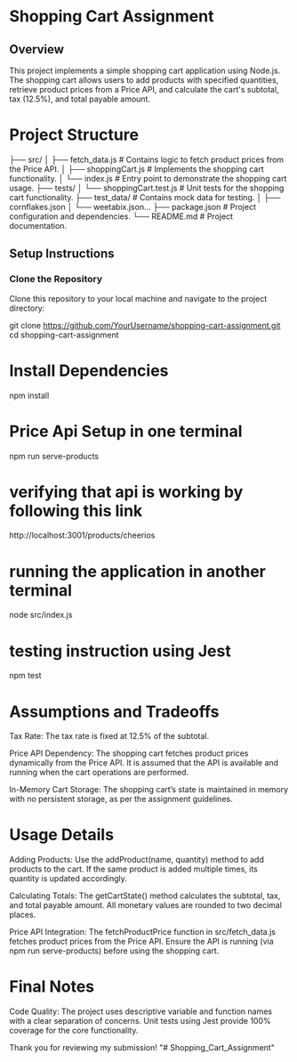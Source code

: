 # Shopping Cart Assignment

## Overview 
This project implements a simple shopping cart application using Node.js. The shopping cart allows users to add products with specified quantities, retrieve product prices from a Price API, and calculate the cart's subtotal, tax (12.5%), and total payable amount.

# Project Structure 
├── src/
│   ├── fetch_data.js         # Contains logic to fetch product prices from the Price API.
│   ├── shoppingCart.js       # Implements the shopping cart functionality.
│   └── index.js              # Entry point to demonstrate the shopping cart usage.
├── tests/
│   └── shoppingCart.test.js  # Unit tests for the shopping cart functionality.
├── test_data/                # Contains mock data for testing.
│   ├── cornflakes.json
│   └── weetabix.json...
├── package.json              # Project configuration and dependencies.
└── README.md                 # Project documentation.



## Setup Instructions

### Clone the Repository
Clone this repository to your local machine and navigate to the project directory:

git clone https://github.com/YourUsername/shopping-cart-assignment.git
cd shopping-cart-assignment

# Install Dependencies
npm install

# Price Api Setup in one terminal
npm run serve-products

# verifying that api is working by following this link
http://localhost:3001/products/cheerios

# running the application in another terminal
node src/index.js

# testing instruction using Jest
npm test

# Assumptions and Tradeoffs
Tax Rate: The tax rate is fixed at 12.5% of the subtotal.

Price API Dependency: The shopping cart fetches product prices dynamically from the Price API. It is assumed that the API is available and running when the cart operations are performed.

In-Memory Cart Storage: The shopping cart’s state is maintained in memory with no persistent storage, as per the assignment guidelines.

# Usage Details
Adding Products: Use the addProduct(name, quantity) method to add products to the cart. If the same product is added multiple times, its quantity is updated accordingly.

Calculating Totals: The getCartState() method calculates the subtotal, tax, and total payable amount. All monetary values are rounded to two decimal places.

Price API Integration: The fetchProductPrice function in src/fetch_data.js fetches product prices from the Price API. Ensure the API is running (via npm run serve-products) before using the shopping cart.

# Final Notes
Code Quality: The project uses descriptive variable and function names with a clear separation of concerns. Unit tests  using Jest provide 100% coverage for the core functionality.

Thank you for reviewing my submission!
"# Shopping_Cart_Assignment" 
